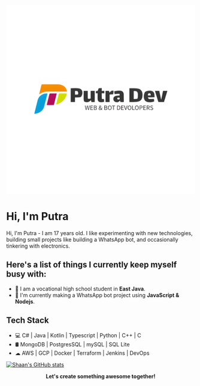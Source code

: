 ![Header](https://github.com/Ardianz-Dev/Ardianz-Dev/blob/main/Assets/banner.jpg)

# Hi, I'm Putra

Hi, I'm Putra - I am 17 years old. I like experimenting with new technologies, building small projects like building a WhatsApp bot, and occasionally tinkering with electronics.

## Here's a list of things I currently keep myself busy with:

* 🌱 I am a vocational high school student in **East Java**.
* 💼 I'm currently making a WhatsApp bot project using **JavaScript & Nodejs**.

## Tech Stack

* 💻 C# | Java | Kotlin | Typescript | Python | C++ | C 
* 🛢️ MongoDB | PostgresSQL | mySQL | SQL Lite
* ☁ AWS | GCP | Docker | Terraform | Jenkins | DevOps

[![Shaan's GitHub stats](https://github-readme-stats.vercel.app/api?username=Ardianz-Dev)](https://github.com/Ardianz-Dev)

<p align=center>
<b>Let's create something awesome together!</b>
</p>
